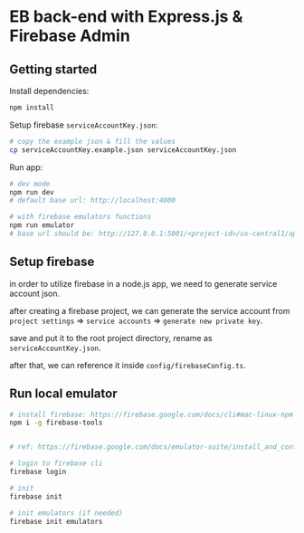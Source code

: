 # EB back-end with Express.js & Firebase Admin

## Getting started

Install dependencies:

```bash
npm install
```

Setup firebase `serviceAccountKey.json`:

```bash
# copy the example json & fill the values
cp serviceAccountKey.example.json serviceAccountKey.json
```

Run app:

```bash
# dev mode
npm run dev
# default base url: http://localhost:4000

# with firebase emulators functions
npm run emulator
# base url should be: http://127.0.0.1:5001/<project-id>/us-central1/api
```

## Setup firebase

in order to utilize firebase in a node.js app, we need to generate service account json.

after creating a firebase project, we can generate the service account from `project settings` => `service accounts` => `generate new private key`.

save and put it to the root project directory, rename as `serviceAccountKey.json`.

after that, we can reference it inside `config/firebaseConfig.ts`.

## Run local emulator

```bash
# install firebase: https://firebase.google.com/docs/cli#mac-linux-npm
npm i -g firebase-tools


# ref: https://firebase.google.com/docs/emulator-suite/install_and_configure

# login to firebase cli
firebase login

# init
firebase init

# init emulators (if needed)
firebase init emulators
```
